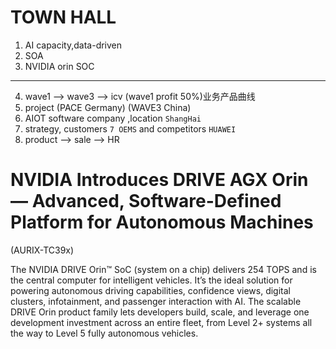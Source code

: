 # TOWN HALL
1. AI capacity,data-driven
2. SOA
3. NVIDIA orin SOC
---
4. wave1 --> wave3 --> icv  (wave1 profit 50%)业务产品曲线
5. project (PACE Germany) (WAVE3 China)
6. AIOT software company ,location `ShangHai`
7. strategy, customers `7 OEMS` and competitors `HUAWEI`
8. product --> sale --> HR

# NVIDIA Introduces DRIVE AGX Orin — Advanced, Software-Defined Platform for Autonomous Machines 
(AURIX-TC39x)

The NVIDIA DRIVE Orin™ SoC (system on a chip) delivers 254 TOPS and is the central computer for intelligent vehicles. It’s the ideal solution for powering autonomous driving capabilities, confidence views, digital clusters, infotainment, and passenger interaction with AI. The scalable DRIVE Orin product family lets developers build, scale, and leverage one development investment across an entire fleet, from Level 2+ systems all the way to Level 5 fully autonomous vehicles.

